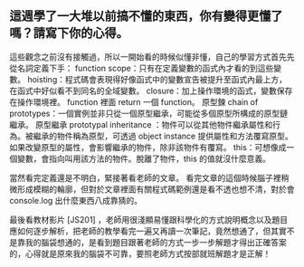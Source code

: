 ## 這週學了一大堆以前搞不懂的東西，你有變得更懂了嗎？請寫下你的心得。

這些觀念之前沒有接觸過，所以一開始看的時候似懂非懂，自己的學習方式首先先從名詞定義下手：
function scope：只有在定義變數的函式內才看的到這些變數。
hoisting：程式碼會表現得好像函式中的變數宣告被提升至函式內最上方，在函式中好似看不到同名的全域變數。
closure：加上操作環境的函式，變數保存在操作環境裡。 function 裡面 return 一個 function。
原型鍊 chain of prototypes：一個實例並非只從一個原型繼承，可能從多個原型所構成的原型鏈繼承。
原型繼承 prototypal inheritance ：物件可以從其他物件繼承屬性和行為。被繼承的物件稱為原型，可透過 object instance 提供屬性和方法覆寫原型。如果改變原型的屬性，會影響繼承的物件，除非該物件有覆寫。
this：可想像成一個變數，會指向叫用該方法的物件。脫離了物件，this 的值就沒什麼意義。

當然看完定義還是不明白，緊接著看老師的文章。
看完文章的這個時候腦子裡稍微形成模糊的輪廓，但對於文章裡面有關程式碼範例還是看不透也想不清，對於會 console.log 出什麼東西八成靠猜的。

最後看教材影片 [JS201] ，老師用很淺顯易懂跟科學化的方式說明概念以及題目應如何逐步解析，把老師的教學看完一遍又再讀一次筆記，竟然想通了，但其實不是靠我的腦袋想通的，是看到題目跟著老師的方式一步一步解題才得出正確答案的，心得就是原來我的腦袋不可靠，要照老師方式按部就班解題才是正解！
